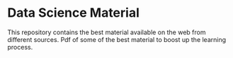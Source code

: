 # Data Science Material
This repository contains the best material available on the web from different sources. Pdf of some of the best material to boost up the learning process.
